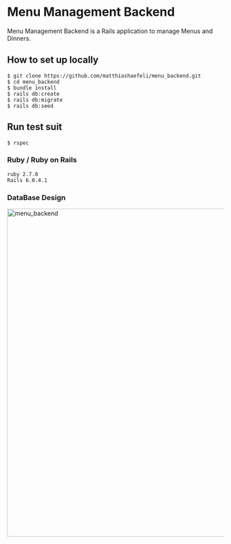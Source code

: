 # Menu Management Backend

Menu Management Backend is a Rails application to manage Menus and Dinners.

## How to set up locally

```
$ git clone https://github.com/matthiashaefeli/menu_backend.git
$ cd menu_backend
$ bundle install
$ rails db:create
$ rails db:migrate
$ rails db:seed
```

## Run test suit

```
$ rspec
```

### Ruby / Ruby on Rails

```
ruby 2.7.0
Rails 6.0.4.1
```

### DataBase Design
<img width="763" alt="menu_backend" src="https://user-images.githubusercontent.com/24925233/137212227-4be3fb98-5e8e-417c-a89d-0edd9cb179b1.png">


